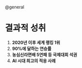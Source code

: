 @general

# 결과적 성취

1. **2020년 이후 세계 랭킹 1위**
2. **90%에 달하는 연승률**
3. **농심신라면배 5연패 등 국제대회 석권**
4. **AI 시대 최고의 적응 사례**
